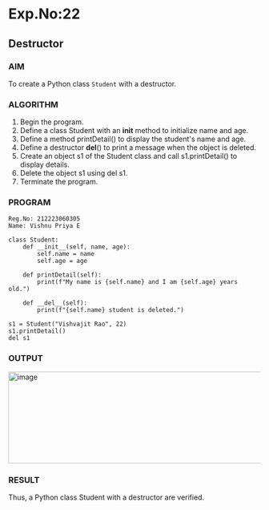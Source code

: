 # Exp.No:22  
## Destructor

### AIM  
To create a Python class `Student` with a destructor.

### ALGORITHM

1. Begin the program.  
2. Define a class Student with an __init__ method to initialize name and age.
3. Define a method printDetail() to display the student's name and age.
4. Define a destructor __del__() to print a message when the object is deleted.
5. Create an object s1 of the Student class and call s1.printDetail() to display details.
6. Delete the object s1 using del s1.
6. Terminate the program.

### PROGRAM
```
Reg.No: 212223060305
Name: Vishnu Priya E

class Student:
    def __init__(self, name, age):
        self.name = name
        self.age = age

    def printDetail(self):
        print(f"My name is {self.name} and I am {self.age} years old.")

    def __del__(self):
        print(f"{self.name} student is deleted.")

s1 = Student("Vishvajit Rao", 22)
s1.printDetail()
del s1
```
### OUTPUT
<img width="1030" height="183" alt="image" src="https://github.com/user-attachments/assets/d7e23e0e-4c2f-488a-843b-40115db9873b" />

### RESULT
Thus, a Python class Student with a destructor are verified.
